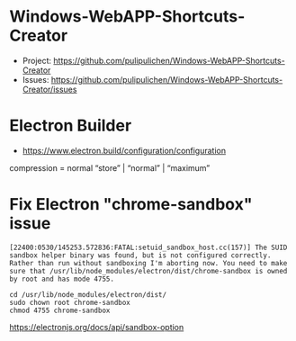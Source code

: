 # Windows-WebAPP-Shortcuts-Creator

- Project: https://github.com/pulipulichen/Windows-WebAPP-Shortcuts-Creator
- Issues: https://github.com/pulipulichen/Windows-WebAPP-Shortcuts-Creator/issues

# Electron Builder

- https://www.electron.build/configuration/configuration

compression = normal “store” | “normal” | “maximum” 

# Fix Electron "chrome-sandbox" issue

````
[22400:0530/145253.572836:FATAL:setuid_sandbox_host.cc(157)] The SUID sandbox helper binary was found, but is not configured correctly. Rather than run without sandboxing I'm aborting now. You need to make sure that /usr/lib/node_modules/electron/dist/chrome-sandbox is owned by root and has mode 4755.
````

````
cd /usr/lib/node_modules/electron/dist/
sudo chown root chrome-sandbox
chmod 4755 chrome-sandbox
````

https://electronjs.org/docs/api/sandbox-option